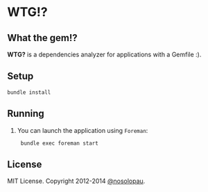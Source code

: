 # WTG!? 
## What the gem!?

**WTG?** is a dependencies analyzer for applications with a Gemfile :).

## Setup

    bundle install

## Running

1. You can launch the application using `Foreman`:

        bundle exec foreman start

## License

MIT License. Copyright 2012-2014 [@nosolopau](https://twitter.com/nosolopau).
